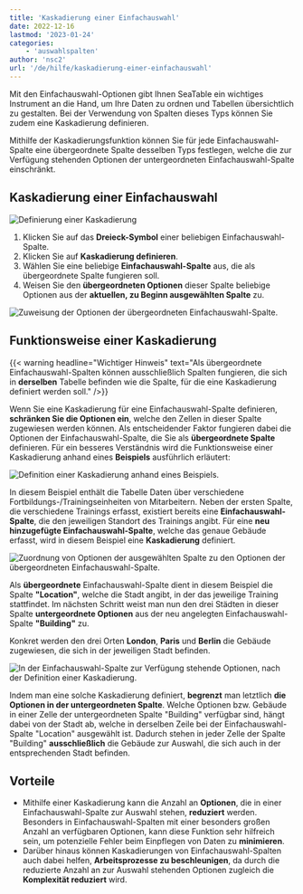 ```yaml
---
title: 'Kaskadierung einer Einfachauswahl'
date: 2022-12-16
lastmod: '2023-01-24'
categories:
    - 'auswahlspalten'
author: 'nsc2'
url: '/de/hilfe/kaskadierung-einer-einfachauswahl'
---
```


Mit den Einfachauswahl-Optionen gibt Ihnen SeaTable ein wichtiges Instrument an die Hand, um Ihre Daten zu ordnen und Tabellen übersichtlich zu gestalten. Bei der Verwendung von Spalten dieses Typs können Sie zudem eine Kaskadierung definieren.

Mithilfe der Kaskadierungsfunktion können Sie für jede Einfachauswahl-Spalte eine übergeordnete Spalte desselben Typs festlegen, welche die zur Verfügung stehenden Optionen der untergeordneten Einfachauswahl-Spalte einschränkt.

## Kaskadierung einer Einfachauswahl

![Definierung einer Kaskadierung](https://seatable.io/wp-content/uploads/2022/11/Definierung-einer-Kaskadierung-1.png)

1. Klicken Sie auf das **Dreieck-Symbol** einer beliebigen Einfachauswahl-Spalte.
2. Klicken Sie auf **Kaskadierung definieren**.
3. Wählen Sie eine beliebige **Einfachauswahl-Spalte** aus, die als übergeordnete Spalte fungieren soll.
4. Weisen Sie den **übergeordneten Optionen** dieser Spalte beliebige Optionen aus der **aktuellen, zu Beginn ausgewählten Spalte** zu.

![Zuweisung der Optionen der übergeordneten Einfachauswahl-Spalte.](https://seatable.io/wp-content/uploads/2022/11/Zuweisung-der-Optionen-bei-einer-Kaskadierung-1.png)

## Funktionsweise einer Kaskadierung

{{< warning  headline="Wichtiger Hinweis"  text="Als übergeordnete Einfachauswahl-Spalten können ausschließlich Spalten fungieren, die sich in **derselben** Tabelle befinden wie die Spalte, für die eine Kaskadierung definiert werden soll." />}}

Wenn Sie eine Kaskadierung für eine Einfachauswahl-Spalte definieren, **schränken Sie die Optionen ein**, welche den Zellen in dieser Spalte zugewiesen werden können. Als entscheidender Faktor fungieren dabei die Optionen der Einfachauswahl-Spalte, die Sie als **übergeordnete Spalte** definieren. Für ein besseres Verständnis wird die Funktionsweise einer Kaskadierung anhand eines **Beispiels** ausführlich erläutert:

![Definition einer Kaskadierung anhand eines Beispiels.](https://seatable.io/wp-content/uploads/2022/11/Beispiel-fuer-eine-Kaskadierung-Bild-1.png)

In diesem Beispiel enthält die Tabelle Daten über verschiedene Fortbildungs-/Trainingseinheiten von Mitarbeitern. Neben der ersten Spalte, die verschiedene Trainings erfasst, existiert bereits eine **Einfachauswahl-Spalte**, die den jeweiligen Standort des Trainings angibt. Für eine **neu hinzugefügte Einfachauswahl-Spalte**, welche das genaue Gebäude erfasst, wird in diesem Beispiel eine **Kaskadierung** definiert.

![Zuordnung von Optionen der ausgewählten Spalte zu den Optionen der übergeordneten Einfachauswahl-Spalte.](https://seatable.io/wp-content/uploads/2022/11/Beispiel-fuer-eine-Kaskadierung-Bild-2.png)

Als **übergeordnete** Einfachauswahl-Spalte dient in diesem Beispiel die Spalte **"Location"**, welche die Stadt angibt, in der das jeweilige Training stattfindet. Im nächsten Schritt weist man nun den drei Städten in dieser Spalte **untergeordnete Optionen** aus der neu angelegten Einfachauswahl-Spalte **"Building"** zu.

Konkret werden den drei Orten **London**, **Paris** und **Berlin** die Gebäude zugewiesen, die sich in der jeweiligen Stadt befinden.

![In der Einfachauswahl-Spalte zur Verfügung stehende Optionen, nach der Definition einer Kaskadierung.](https://seatable.io/wp-content/uploads/2022/11/Beispiel-fuer-eine-Kaskadierung-Bild-3.png)

Indem man eine solche Kaskadierung definiert, **begrenzt** man letztlich **die Optionen in der untergeordneten Spalte**. Welche Optionen bzw. Gebäude in einer Zelle der untergeordneten Spalte "Building" verfügbar sind, hängt dabei von der Stadt ab, welche in derselben Zeile bei der Einfachauswahl-Spalte "Location" ausgewählt ist. Dadurch stehen in jeder Zelle der Spalte "Building" **ausschließlich** die Gebäude zur Auswahl, die sich auch in der entsprechenden Stadt befinden.

## Vorteile

- Mithilfe einer Kaskadierung kann die Anzahl an **Optionen**, die in einer Einfachauswahl-Spalte zur Auswahl stehen, **reduziert** werden. Besonders in Einfachauswahl-Spalten mit einer besonders großen Anzahl an verfügbaren Optionen, kann diese Funktion sehr hilfreich sein, um potenzielle Fehler beim Einpflegen von Daten zu **minimieren**.
- Darüber hinaus können Kaskadierungen von Einfachauswahl-Spalten auch dabei helfen, **Arbeitsprozesse zu beschleunigen**, da durch die reduzierte Anzahl an zur Auswahl stehenden Optionen zugleich die **Komplexität reduziert** wird.
